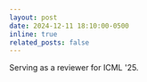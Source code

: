 ```yaml
---
layout: post
date: 2024-12-11 18:10:00-0500
inline: true
related_posts: false
---
```


Serving as a reviewer for ICML '25.
